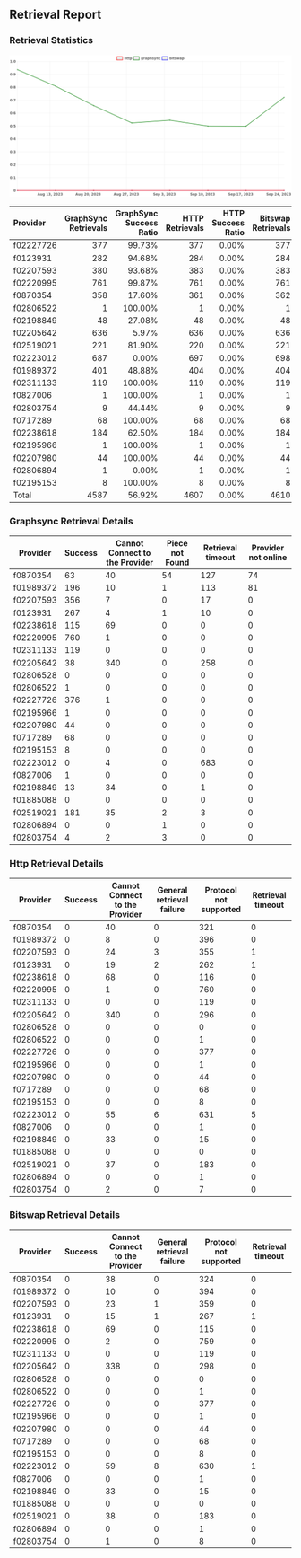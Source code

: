 ## Retrieval Report
### Retrieval Statistics
<img src="https://raw.githubusercontent.com/data-preservation-programs/filplus-checker-assets/main/filecoin-project/filecoin-plus-large-datasets/issues/1782/1695618274945.png"/>

| Provider  | GraphSync Retrievals | GraphSync Success Ratio | HTTP Retrievals | HTTP Success Ratio | Bitswap Retrievals | Bitswap Success Ratio |
| :-------- | -------------------: | ----------------------: | --------------: | -----------------: | -----------------: | --------------------: |
| f02227726 |                  377 |                  99.73% |             377 |              0.00% |                377 |                 0.00% |
| f0123931  |                  282 |                  94.68% |             284 |              0.00% |                284 |                 0.00% |
| f02207593 |                  380 |                  93.68% |             383 |              0.00% |                383 |                 0.00% |
| f02220995 |                  761 |                  99.87% |             761 |              0.00% |                761 |                 0.00% |
| f0870354  |                  358 |                  17.60% |             361 |              0.00% |                362 |                 0.00% |
| f02806522 |                    1 |                 100.00% |               1 |              0.00% |                  1 |                 0.00% |
| f02198849 |                   48 |                  27.08% |              48 |              0.00% |                 48 |                 0.00% |
| f02205642 |                  636 |                   5.97% |             636 |              0.00% |                636 |                 0.00% |
| f02519021 |                  221 |                  81.90% |             220 |              0.00% |                221 |                 0.00% |
| f02223012 |                  687 |                   0.00% |             697 |              0.00% |                698 |                 0.00% |
| f01989372 |                  401 |                  48.88% |             404 |              0.00% |                404 |                 0.00% |
| f02311133 |                  119 |                 100.00% |             119 |              0.00% |                119 |                 0.00% |
| f0827006  |                    1 |                 100.00% |               1 |              0.00% |                  1 |                 0.00% |
| f02803754 |                    9 |                  44.44% |               9 |              0.00% |                  9 |                 0.00% |
| f0717289  |                   68 |                 100.00% |              68 |              0.00% |                 68 |                 0.00% |
| f02238618 |                  184 |                  62.50% |             184 |              0.00% |                184 |                 0.00% |
| f02195966 |                    1 |                 100.00% |               1 |              0.00% |                  1 |                 0.00% |
| f02207980 |                   44 |                 100.00% |              44 |              0.00% |                 44 |                 0.00% |
| f02806894 |                    1 |                   0.00% |               1 |              0.00% |                  1 |                 0.00% |
| f02195153 |                    8 |                 100.00% |               8 |              0.00% |                  8 |                 0.00% |
| Total     |                 4587 |                  56.92% |            4607 |              0.00% |               4610 |                 0.00% |

### Graphsync Retrieval Details
| Provider  | Success | Cannot Connect to the Provider | Piece not Found | Retrieval timeout | Provider not online |
| --------- | ------- | ------------------------------ | --------------- | ----------------- | ------------------- |
| f0870354  | 63      | 40                             | 54              | 127               | 74                  |
| f01989372 | 196     | 10                             | 1               | 113               | 81                  |
| f02207593 | 356     | 7                              | 0               | 17                | 0                   |
| f0123931  | 267     | 4                              | 1               | 10                | 0                   |
| f02238618 | 115     | 69                             | 0               | 0                 | 0                   |
| f02220995 | 760     | 1                              | 0               | 0                 | 0                   |
| f02311133 | 119     | 0                              | 0               | 0                 | 0                   |
| f02205642 | 38      | 340                            | 0               | 258               | 0                   |
| f02806528 | 0       | 0                              | 0               | 0                 | 0                   |
| f02806522 | 1       | 0                              | 0               | 0                 | 0                   |
| f02227726 | 376     | 1                              | 0               | 0                 | 0                   |
| f02195966 | 1       | 0                              | 0               | 0                 | 0                   |
| f02207980 | 44      | 0                              | 0               | 0                 | 0                   |
| f0717289  | 68      | 0                              | 0               | 0                 | 0                   |
| f02195153 | 8       | 0                              | 0               | 0                 | 0                   |
| f02223012 | 0       | 4                              | 0               | 683               | 0                   |
| f0827006  | 1       | 0                              | 0               | 0                 | 0                   |
| f02198849 | 13      | 34                             | 0               | 1                 | 0                   |
| f01885088 | 0       | 0                              | 0               | 0                 | 0                   |
| f02519021 | 181     | 35                             | 2               | 3                 | 0                   |
| f02806894 | 0       | 0                              | 1               | 0                 | 0                   |
| f02803754 | 4       | 2                              | 3               | 0                 | 0                   |

### Http Retrieval Details
| Provider  | Success | Cannot Connect to the Provider | General retrieval failure | Protocol not supported | Retrieval timeout |
| --------- | ------- | ------------------------------ | ------------------------- | ---------------------- | ----------------- |
| f0870354  | 0       | 40                             | 0                         | 321                    | 0                 |
| f01989372 | 0       | 8                              | 0                         | 396                    | 0                 |
| f02207593 | 0       | 24                             | 3                         | 355                    | 1                 |
| f0123931  | 0       | 19                             | 2                         | 262                    | 1                 |
| f02238618 | 0       | 68                             | 0                         | 116                    | 0                 |
| f02220995 | 0       | 1                              | 0                         | 760                    | 0                 |
| f02311133 | 0       | 0                              | 0                         | 119                    | 0                 |
| f02205642 | 0       | 340                            | 0                         | 296                    | 0                 |
| f02806528 | 0       | 0                              | 0                         | 0                      | 0                 |
| f02806522 | 0       | 0                              | 0                         | 1                      | 0                 |
| f02227726 | 0       | 0                              | 0                         | 377                    | 0                 |
| f02195966 | 0       | 0                              | 0                         | 1                      | 0                 |
| f02207980 | 0       | 0                              | 0                         | 44                     | 0                 |
| f0717289  | 0       | 0                              | 0                         | 68                     | 0                 |
| f02195153 | 0       | 0                              | 0                         | 8                      | 0                 |
| f02223012 | 0       | 55                             | 6                         | 631                    | 5                 |
| f0827006  | 0       | 0                              | 0                         | 1                      | 0                 |
| f02198849 | 0       | 33                             | 0                         | 15                     | 0                 |
| f01885088 | 0       | 0                              | 0                         | 0                      | 0                 |
| f02519021 | 0       | 37                             | 0                         | 183                    | 0                 |
| f02806894 | 0       | 0                              | 0                         | 1                      | 0                 |
| f02803754 | 0       | 2                              | 0                         | 7                      | 0                 |

### Bitswap Retrieval Details
| Provider  | Success | Cannot Connect to the Provider | General retrieval failure | Protocol not supported | Retrieval timeout |
| --------- | ------- | ------------------------------ | ------------------------- | ---------------------- | ----------------- |
| f0870354  | 0       | 38                             | 0                         | 324                    | 0                 |
| f01989372 | 0       | 10                             | 0                         | 394                    | 0                 |
| f02207593 | 0       | 23                             | 1                         | 359                    | 0                 |
| f0123931  | 0       | 15                             | 1                         | 267                    | 1                 |
| f02238618 | 0       | 69                             | 0                         | 115                    | 0                 |
| f02220995 | 0       | 2                              | 0                         | 759                    | 0                 |
| f02311133 | 0       | 0                              | 0                         | 119                    | 0                 |
| f02205642 | 0       | 338                            | 0                         | 298                    | 0                 |
| f02806528 | 0       | 0                              | 0                         | 0                      | 0                 |
| f02806522 | 0       | 0                              | 0                         | 1                      | 0                 |
| f02227726 | 0       | 0                              | 0                         | 377                    | 0                 |
| f02195966 | 0       | 0                              | 0                         | 1                      | 0                 |
| f02207980 | 0       | 0                              | 0                         | 44                     | 0                 |
| f0717289  | 0       | 0                              | 0                         | 68                     | 0                 |
| f02195153 | 0       | 0                              | 0                         | 8                      | 0                 |
| f02223012 | 0       | 59                             | 8                         | 630                    | 1                 |
| f0827006  | 0       | 0                              | 0                         | 1                      | 0                 |
| f02198849 | 0       | 33                             | 0                         | 15                     | 0                 |
| f01885088 | 0       | 0                              | 0                         | 0                      | 0                 |
| f02519021 | 0       | 38                             | 0                         | 183                    | 0                 |
| f02806894 | 0       | 0                              | 0                         | 1                      | 0                 |
| f02803754 | 0       | 1                              | 0                         | 8                      | 0                 |
